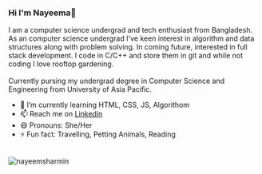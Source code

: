 ### Hi I'm Nayeema👋 
I am a computer science undergrad and tech enthusiast from Bangladesh. As an computer science undergrad I've keen interest in algorithm and data structures along with problem solving. In coming future, interested in full stack development. I code in C/C++ and store them in git and while not coding I love rooftop gardening.  <br><br>
Currently pursing my undergrad degree in Computer Science and Engineering from University of Asia Pacific.

- 🌱 I’m currently learning HTML, CSS, JS, Algorithom 
- 📫 Reach me on [Linkedin](https://www.linkedin.com/in/jannatun-nayeema-553a11193/)
- 😄 Pronouns: She/Her
- ⚡ Fun fact: Travelling, Petting Animals, Reading <br><br>

<p align="left"> <img src="https://github-readme-stats.vercel.app/api?username=nayeemasharmin&theme=synthwave&show_icons=true" alt="nayeemsharmin" /> </h1>
